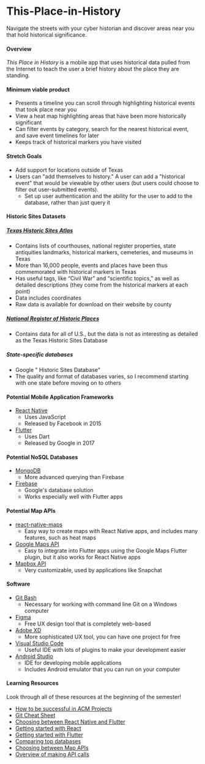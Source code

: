 # This-Place-in-History
Navigate the streets with your cyber historian and discover areas near you that hold historical significance.

#### Overview
*This Place in History* is a mobile app that uses historical data pulled from the Internet to teach the user a brief history about the place they are standing.

#### Minimum viable product

- Presents a timeline you can scroll through highlighting historical events that took place near you
- View a heat map highlighting areas that have been more historically significant
- Can filter events by category, search for the nearest historical event, and save event timelines for later
- Keeps track of historical markers you have visited

#### Stretch Goals

- Add support for locations outside of Texas
- Users can "add themselves to history." A user can add a "historical event" that would be viewable by other users (but users could choose to filter out user-submitted events).
    - Set up user authentication and the ability for the user to add to the database, rather than just query it

#### Historic Sites Datasets
##### [Texas Historic Sites Atlas](https://atlas.thc.texas.gov/)

- Contains lists of courthouses, national register properties, state antiquities landmarks, historical markers, cemeteries, and museums in Texas
- More than 16,000 people, events and places have been thus commemorated with historical markers in Texas
- Has useful tags, like “Civil War” and “scientific topics,” as well as detailed descriptions (they come from the historical markers at each point)
- Data includes coordinates
- Raw data is available for download on their website by county

##### [National Register of Historic Places](https://www.nps.gov/subjects/nationalregister/data-downloads.htm)

- Contains data for all of U.S., but the data is not as interesting as detailed as the Texas Historic Sites Database

##### State-specific databases

- Google "<State Name> Historic Sites Database"
- The quality and format of databases varies, so I recommend starting with one state before moving on to others

#### Potential Mobile Application Frameworks

- [React Native](https://facebook.github.io/react-native/)
    - Uses JavaScript
    - Released by Facebook in 2015
- [Flutter](https://flutter.dev/)
    - Uses Dart
    - Released by Google in 2017

#### Potential NoSQL Databases

- [MongoDB](mongodb.com)
    - More advanced querying than Firebase
- [Firebase](https://firebase.google.com/)
    - Google's database solution
    - Works especially well with Flutter apps

#### Potential Map APIs

- [react-native-maps](https://github.com/react-native-community/react-native-maps)
    - Easy way to create maps with React Native apps, and includes many features, such as heat maps
- [Google Maps API](https://codelabs.developers.google.com/codelabs/google-maps-in-flutter/#0)
    - Easy to integrate into Flutter apps using the Google Maps Flutter plugin, but it also works for React Native apps
-	[Mapbox API](https://docs.mapbox.com/api/)
    - Very customizable, used by applications like Snapchat

#### Software

- [Git Bash](https://git-scm.com/downloads)
    - Necessary for working with command line Git on a Windows computer
- [Figma](https://www.figma.com/)
    - Free UX design tool that is completely web-based
- [Adobe XD](https://www.adobe.com/products/xd.html?sdid=12B9F15S&mv=Search&ef_id=CjwKCAjwkdL6BRAREiwA-kiczGlKOD6-DASI9BUGIwQBgdAt33vydE4YxCgvMX5TDh2T5m9Trjq-jBoCFugQAvD_BwE:G:s&s_kwcid=AL!3085!3!315233774139!e!!g!!adobe%20xd!1641846436!65452675151)
    - More sophisticated UX tool, you can have one project for free
- [Visual Studio Code](https://code.visualstudio.com/)
    - Useful IDE with lots of plugins to make your development easier
- [Android Studio](https://developer.android.com/studio)
    - IDE for developing mobile applications
    - Includes Android emulator that you can run on your computer
#### Learning Resources
Look through all of these resources at the beginning of the semester!
- [How to be successful in ACM Projects](https://docs.google.com/document/d/18Zi3DrKG5e6g5Bojr8iqxIu6VIGl86YBSFlsnJnlM88/edit?usp=sharing)
-   [Git Cheat Sheet](https://education.github.com/git-cheat-sheet-education.pdf)
-	[Choosing between React Native and Flutter](https://hackr.io/blog/react-native-vs-flutter)
-	[Getting started with React](https://facebook.github.io/react-native/docs/getting-started)
-	[Getting started with Flutter](https://flutter.dev/docs/get-started/install)
-	[Comparing top databases](https://dzone.com/articles/firebase-vs-mongodb-which-database-to-use-for-your)
-	[Choosing between Map APIs](https://madappgang.com/blog/mapbox-vs-google-maps-choosing-a-map-for-your-app)
-	[Overview of making API calls](https://snipcart.com/blog/apis-integration-usage-benefits)
